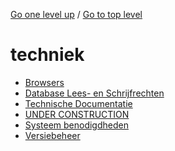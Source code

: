 <!-- generated by markdown-notes-tree -->

<!-- upward navigation links generated by markdown-notes-tree start here -->

[Go one level up](../SUMMARY.md) / [Go to top level](../SUMMARY.md)

<!-- upward navigation links generated by markdown-notes-tree end here -->

# techniek

<!-- optional markdown-notes-tree directory description starts here -->

<!-- optional markdown-notes-tree directory description ends here -->

- [Browsers](browsers.md)
- [Database Lees- en Schrijfrechten](database_lees_schrijfrechten.md)
- [Technische Documentatie](README.md)
- [UNDER CONSTRUCTION](stijlgids.md)
- [Systeem benodigdheden](systeem_benodigdheden.md)
- [Versiebeheer](versiebeheer.md)
